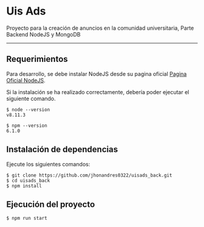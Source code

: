 # Uis Ads

Proyecto para la creación de anuncios en la comunidad universitaria, Parte Backend NodeJS y MongoDB

---
## Requerimientos

Para desarrollo, se debe instalar NodeJS desde su pagina oficial [Pagina Oficial NodeJS](https://nodejs.org/).

Si la instalación se ha realizado correctamente, debería poder ejecutar el siguiente comando.

    $ node --version
    v8.11.3

    $ npm --version
    6.1.0

## Instalación de dependencias

Ejecute los siguientes comandos:

    $ git clone https://github.com/jhonandres0322/uisads_back.git
    $ cd uisads_back
    $ npm install

## Ejecución del proyecto

    $ npm run start
